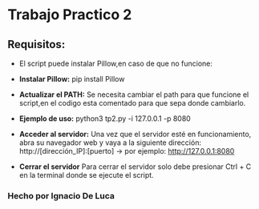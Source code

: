 # Trabajo Practico 2

## Requisitos:
- El script puede instalar Pillow,en caso de que no funcione:
- **Instalar Pillow:**
    pip install Pillow

- **Actualizar el PATH:**
    Se necesita cambiar el path para que funcione el script,en el codigo esta comentado para que sepa donde cambiarlo.
  

- **Ejemplo de uso:**
    python3 tp2.py -i 127.0.0.1 -p 8080

- **Acceder al servidor:**
    Una vez que el servidor esté en funcionamiento, abra su navegador web y vaya a la siguiente dirección:
    http://[dirección_IP]:[puerto] → por ejemplo: http://127.0.0.1:8080

- **Cerrar el servidor**
    Para cerrar el servidor solo debe presionar Ctrl + C en la terminal donde se ejecute el script.



### Hecho por Ignacio De Luca
